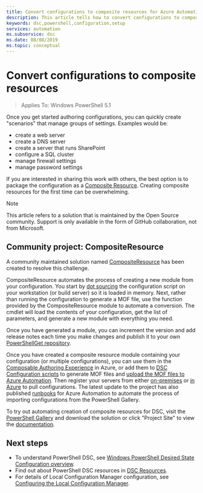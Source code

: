 ```yaml
---
title: Convert configurations to composite resources for Azure Automation State Configuration
description: This article tells how to convert configurations to composite resources for Azure Automation State Configuration.
keywords: dsc,powershell,configuration,setup
services: automation
ms.subservice: dsc
ms.date: 08/08/2019
ms.topic: conceptual
---
```


# Convert configurations to composite resources

> Applies To: Windows PowerShell 5.1

Once you get started authoring configurations,
you can quickly create "scenarios" that manage
groups of settings.
Examples would be:

- create a web server
- create a DNS server
- create a server that runs SharePoint
- configure a SQL cluster
- manage firewall settings
- manage password settings

If you are interested in sharing this work with others,
the best option is to package the configuration as a
[Composite Resource](/powershell/dsc/resources/authoringresourcecomposite).
Creating composite resources for the first time can be overwhelming.

> [!NOTE]
> This article refers to a solution that is maintained by the Open Source community.
> Support is only available in the form of GitHub collaboration, not from Microsoft.

## Community project: CompositeResource

A community maintained solution named
[CompositeResource](https://github.com/microsoft/compositeresource)
has been created to resolve this challenge.

CompositeResource automates the process of creating a new module from your configuration.
You start by
[dot sourcing](https://devblogs.microsoft.com/scripting/how-to-reuse-windows-powershell-functions-in-scripts/)
the configuration script on your workstation (or build server)
so it is loaded in memory.
Next, rather than running the configuration to generate a MOF file,
use the function provided by the CompositeResource module to automate a conversion.
The cmdlet will load the contents of your configuration,
get the list of parameters,
and generate a new module with everything you need.

Once you have generated a module,
you can increment the version and add release notes each time you make changes
and publish it to your own
[PowerShellGet repository](https://powershellexplained.com/2018-03-03-Powershell-Using-a-NuGet-server-for-a-PSRepository/?utm_source=blog&utm_medium=blog&utm_content=psscriptrepo).

Once you have created a composite resource module containing your configuration
(or multiple configurations),
you can use them in the
[Composable Authoring Experience](./compose-configurationwithcompositeresources.md)
in Azure,
or add them to
[DSC Configuration scripts](/powershell/dsc/configurations/configurations)
to generate MOF files
and
[upload the MOF files to Azure Automation](./tutorial-configure-servers-desired-state.md#create-and-upload-a-configuration-to-azure-automation).
Then register your servers from either
[on-premises](./automation-dsc-onboarding.md#enable-physicalvirtual-linux-machines)
or [in Azure](./automation-dsc-onboarding.md#enable-azure-vms)
to pull configurations.
The latest update to the project has also published
[runbooks](https://www.powershellgallery.com/packages?q=DscGallerySamples)
for Azure Automation to automate the process of importing configurations
from the PowerShell Gallery.

To try out automating creation of composite resources for DSC, visit the
[PowerShell Gallery](https://www.powershellgallery.com/packages/compositeresource/)
and download the solution or click "Project Site"
to view the
[documentation](https://github.com/microsoft/compositeresource).

## Next steps

- To understand PowerShell DSC, see [Windows PowerShell Desired State Configuration overview](/powershell/dsc/overview/overview).
- Find out about PowerShell DSC resources in [DSC Resources](/powershell/dsc/resources/resources).
- For details of Local Configuration Manager configuration, see [Configuring the Local Configuration Manager](/powershell/dsc/managing-nodes/metaconfig).
